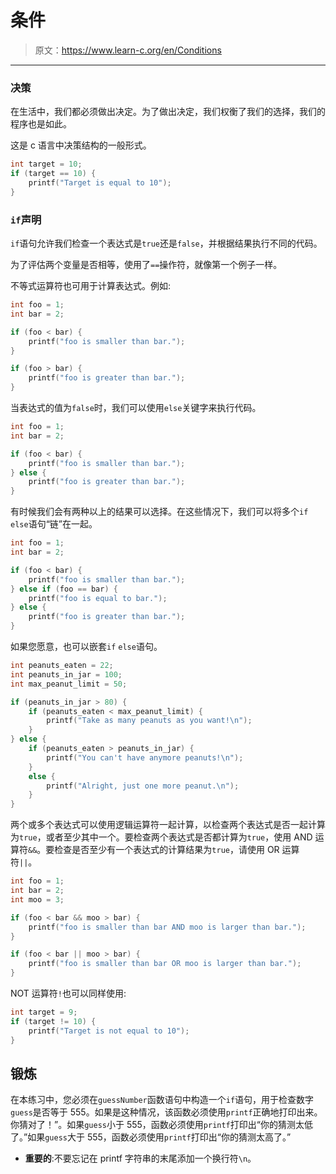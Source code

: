 # 条件

> 原文：<https://www.learn-c.org/en/Conditions>

* * *

### 决策

在生活中，我们都必须做出决定。为了做出决定，我们权衡了我们的选择，我们的程序也是如此。

这是 c 语言中决策结构的一般形式。

```cpp
int target = 10;
if (target == 10) {
    printf("Target is equal to 10");
} 
```

### `if`声明

`if`语句允许我们检查一个表达式是`true`还是`false`，并根据结果执行不同的代码。

为了评估两个变量是否相等，使用了`==`操作符，就像第一个例子一样。

不等式运算符也可用于计算表达式。例如:

```cpp
int foo = 1;
int bar = 2;

if (foo < bar) {
    printf("foo is smaller than bar.");
}

if (foo > bar) {
    printf("foo is greater than bar.");
} 
```

当表达式的值为`false`时，我们可以使用`else`关键字来执行代码。

```cpp
int foo = 1;
int bar = 2;

if (foo < bar) {
    printf("foo is smaller than bar.");
} else {
    printf("foo is greater than bar.");
} 
```

有时候我们会有两种以上的结果可以选择。在这些情况下，我们可以将多个`if` `else`语句“链”在一起。

```cpp
int foo = 1;
int bar = 2;

if (foo < bar) {
    printf("foo is smaller than bar.");
} else if (foo == bar) {
    printf("foo is equal to bar.");
} else {
    printf("foo is greater than bar.");
} 
```

如果您愿意，也可以嵌套`if` `else`语句。

```cpp
int peanuts_eaten = 22;
int peanuts_in_jar = 100;
int max_peanut_limit = 50;

if (peanuts_in_jar > 80) {
    if (peanuts_eaten < max_peanut_limit) {
        printf("Take as many peanuts as you want!\n");
    }
} else {
    if (peanuts_eaten > peanuts_in_jar) {
        printf("You can't have anymore peanuts!\n");
    }
    else {
        printf("Alright, just one more peanut.\n");
    }
} 
```

两个或多个表达式可以使用逻辑运算符一起计算，以检查两个表达式是否一起计算为`true`，或者至少其中一个。要检查两个表达式是否都计算为`true`，使用 AND 运算符`&&`。要检查是否至少有一个表达式的计算结果为`true`，请使用 OR 运算符`||`。

```cpp
int foo = 1;
int bar = 2;
int moo = 3;

if (foo < bar && moo > bar) {
    printf("foo is smaller than bar AND moo is larger than bar.");
}

if (foo < bar || moo > bar) {
    printf("foo is smaller than bar OR moo is larger than bar.");
} 
```

NOT 运算符`!`也可以同样使用:

```cpp
int target = 9;
if (target != 10) {
    printf("Target is not equal to 10");
} 
```

## 锻炼

在本练习中，您必须在`guessNumber`函数语句中构造一个`if`语句，用于检查数字`guess`是否等于 555。如果是这种情况，该函数必须使用`printf`正确地打印出来。你猜对了！”。如果`guess`小于 555，函数必须使用`printf`打印出“你的猜测太低了。”如果`guess`大于 555，函数必须使用`printf`打印出“你的猜测太高了。”

*   **重要的**:不要忘记在 printf 字符串的末尾添加一个换行符`\n`。